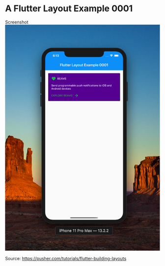 # A Flutter Layout Example 0001

Screenshot
![](lib/images/screenshot.png)

Source:
https://pusher.com/tutorials/flutter-building-layouts

